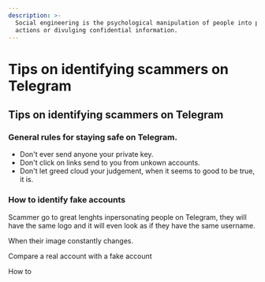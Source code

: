 ```yaml
---
description: >-
  Social engineering is the psychological manipulation of people into performing
  actions or divulging confidential information.
---
```


# Tips on identifying scammers on Telegram

## Tips on identifying scammers on Telegram



### General rules for staying safe on Telegram.

* Don't ever send anyone your private key.
* Don't click on links send to you from unkown accounts.
* Don't let greed cloud your judgement, when it seems to good to be true, it is.





### How to identify fake accounts

Scammer go to great lenghts inpersonating people on Telegram, they will have the same logo and it will even look as if they have the same username.

When their image constantly changes.



Compare a real account with a fake account



How to 

